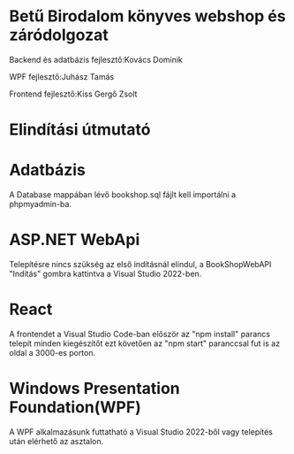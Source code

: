 # Betű Birodalom könyves webshop és záródolgozat
Backend és adatbázis fejlesztő:Kovács Dominik


WPF fejlesztő:Juhász Tamás


Frontend fejlesztő:Kiss Gergő Zsolt

# Elindítási útmutató

# Adatbázis
A Database mappában lévő bookshop.sql fájlt kell importálni a phpmyadmin-ba.

# ASP.NET WebApi
Telepítésre nincs szükség az első indításnál elindul, a BookShopWebAPI "Indítás" gombra kattintva a Visual Studio 2022-ben.

# React
A frontendet a Visual Studio Code-ban először az "npm install" parancs telepít minden kiegészítőt ezt követően az "npm start" paranccsal fut is az oldal a 3000-es porton.

# Windows Presentation Foundation(WPF)
A WPF alkalmazásunk futtatható a Visual Studio 2022-ből vagy telepítés után elérhető az asztalon. 
